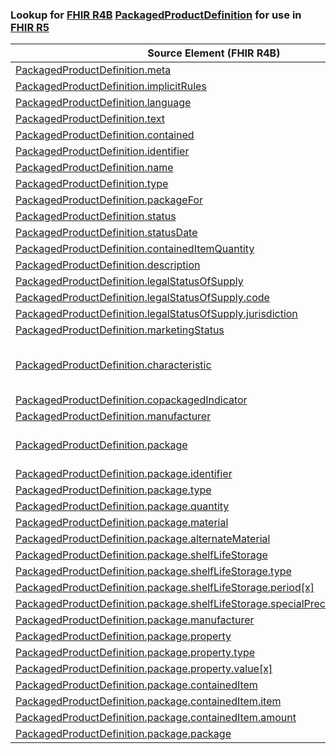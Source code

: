 ### Lookup for [FHIR R4B](https://hl7.org/fhir/R4B/) [PackagedProductDefinition](https://hl7.org/fhir/R4B/PackagedProductDefinition.html) for use in [FHIR R5](https://hl7.org/fhir/R5/)

| Source Element (FHIR R4B) | Usage | Target |
| -------------- | ----- | ------ |
| [PackagedProductDefinition.meta](https://hl7.org/fhir/R4B/PackagedProductDefinition.html#resource) | `UseElementSameName` | [PackagedProductDefinition.meta](https://hl7.org/fhir/R5/PackagedProductDefinition.html#resource) |
| [PackagedProductDefinition.implicitRules](https://hl7.org/fhir/R4B/PackagedProductDefinition.html#resource) | `UseElementSameName` | [PackagedProductDefinition.implicitRules](https://hl7.org/fhir/R5/PackagedProductDefinition.html#resource) |
| [PackagedProductDefinition.language](https://hl7.org/fhir/R4B/PackagedProductDefinition.html#resource) | `UseElementSameName` | [PackagedProductDefinition.language](https://hl7.org/fhir/R5/PackagedProductDefinition.html#resource) |
| [PackagedProductDefinition.text](https://hl7.org/fhir/R4B/PackagedProductDefinition.html#resource) | `UseElementSameName` | [PackagedProductDefinition.text](https://hl7.org/fhir/R5/PackagedProductDefinition.html#resource) |
| [PackagedProductDefinition.contained](https://hl7.org/fhir/R4B/PackagedProductDefinition.html#resource) | `UseElementSameName` | [PackagedProductDefinition.contained](https://hl7.org/fhir/R5/PackagedProductDefinition.html#resource) |
| [PackagedProductDefinition.identifier](https://hl7.org/fhir/R4B/PackagedProductDefinition.html#resource) | `UseElementSameName` | [PackagedProductDefinition.identifier](https://hl7.org/fhir/R5/PackagedProductDefinition.html#resource) |
| [PackagedProductDefinition.name](https://hl7.org/fhir/R4B/PackagedProductDefinition.html#resource) | `UseElementSameName` | [PackagedProductDefinition.name](https://hl7.org/fhir/R5/PackagedProductDefinition.html#resource) |
| [PackagedProductDefinition.type](https://hl7.org/fhir/R4B/PackagedProductDefinition.html#resource) | `UseElementSameName` | [PackagedProductDefinition.type](https://hl7.org/fhir/R5/PackagedProductDefinition.html#resource) |
| [PackagedProductDefinition.packageFor](https://hl7.org/fhir/R4B/PackagedProductDefinition.html#resource) | `UseElementSameName` | [PackagedProductDefinition.packageFor](https://hl7.org/fhir/R5/PackagedProductDefinition.html#resource) |
| [PackagedProductDefinition.status](https://hl7.org/fhir/R4B/PackagedProductDefinition.html#resource) | `UseElementSameName` | [PackagedProductDefinition.status](https://hl7.org/fhir/R5/PackagedProductDefinition.html#resource) |
| [PackagedProductDefinition.statusDate](https://hl7.org/fhir/R4B/PackagedProductDefinition.html#resource) | `UseElementSameName` | [PackagedProductDefinition.statusDate](https://hl7.org/fhir/R5/PackagedProductDefinition.html#resource) |
| [PackagedProductDefinition.containedItemQuantity](https://hl7.org/fhir/R4B/PackagedProductDefinition.html#resource) | `UseElementSameName` | [PackagedProductDefinition.containedItemQuantity](https://hl7.org/fhir/R5/PackagedProductDefinition.html#resource) |
| [PackagedProductDefinition.description](https://hl7.org/fhir/R4B/PackagedProductDefinition.html#resource) | `UseElementSameName` | [PackagedProductDefinition.description](https://hl7.org/fhir/R5/PackagedProductDefinition.html#resource) |
| [PackagedProductDefinition.legalStatusOfSupply](https://hl7.org/fhir/R4B/PackagedProductDefinition.html#resource) | `UseElementSameName` | [PackagedProductDefinition.legalStatusOfSupply](https://hl7.org/fhir/R5/PackagedProductDefinition.html#resource) |
| [PackagedProductDefinition.legalStatusOfSupply.code](https://hl7.org/fhir/R4B/PackagedProductDefinition.html#resource) | `UseElementSameName` | [PackagedProductDefinition.legalStatusOfSupply.code](https://hl7.org/fhir/R5/PackagedProductDefinition.html#resource) |
| [PackagedProductDefinition.legalStatusOfSupply.jurisdiction](https://hl7.org/fhir/R4B/PackagedProductDefinition.html#resource) | `UseElementSameName` | [PackagedProductDefinition.legalStatusOfSupply.jurisdiction](https://hl7.org/fhir/R5/PackagedProductDefinition.html#resource) |
| [PackagedProductDefinition.marketingStatus](https://hl7.org/fhir/R4B/PackagedProductDefinition.html#resource) | `UseElementSameName` | [PackagedProductDefinition.marketingStatus](https://hl7.org/fhir/R5/PackagedProductDefinition.html#resource) |
| [PackagedProductDefinition.characteristic](https://hl7.org/fhir/R4B/PackagedProductDefinition.html#resource) | `UseExtension` | [http://hl7.org/fhir/4.3/StructureDefinition/extension-PackagedProductDefinition.characteristic](StructureDefinition-ext-R4B-PackagedProductDefinition.characteristic.html) |
| [PackagedProductDefinition.copackagedIndicator](https://hl7.org/fhir/R4B/PackagedProductDefinition.html#resource) | `UseElementSameName` | [PackagedProductDefinition.copackagedIndicator](https://hl7.org/fhir/R5/PackagedProductDefinition.html#resource) |
| [PackagedProductDefinition.manufacturer](https://hl7.org/fhir/R4B/PackagedProductDefinition.html#resource) | `UseElementSameName` | [PackagedProductDefinition.manufacturer](https://hl7.org/fhir/R5/PackagedProductDefinition.html#resource) |
| [PackagedProductDefinition.package](https://hl7.org/fhir/R4B/PackagedProductDefinition.html#resource) | `UseExtension` | [http://hl7.org/fhir/4.3/StructureDefinition/extension-PackagedProductDefinition.package](StructureDefinition-ext-R4B-PackagedProductDefinition.package.html) |
| [PackagedProductDefinition.package.identifier](https://hl7.org/fhir/R4B/PackagedProductDefinition.html#resource) | `UseExtensionFromAncestor` | - |
| [PackagedProductDefinition.package.type](https://hl7.org/fhir/R4B/PackagedProductDefinition.html#resource) | `UseExtensionFromAncestor` | - |
| [PackagedProductDefinition.package.quantity](https://hl7.org/fhir/R4B/PackagedProductDefinition.html#resource) | `UseExtensionFromAncestor` | - |
| [PackagedProductDefinition.package.material](https://hl7.org/fhir/R4B/PackagedProductDefinition.html#resource) | `UseExtensionFromAncestor` | - |
| [PackagedProductDefinition.package.alternateMaterial](https://hl7.org/fhir/R4B/PackagedProductDefinition.html#resource) | `UseExtensionFromAncestor` | - |
| [PackagedProductDefinition.package.shelfLifeStorage](https://hl7.org/fhir/R4B/PackagedProductDefinition.html#resource) | `UseExtensionFromAncestor` | - |
| [PackagedProductDefinition.package.shelfLifeStorage.type](https://hl7.org/fhir/R4B/PackagedProductDefinition.html#resource) | `UseExtensionFromAncestor` | - |
| [PackagedProductDefinition.package.shelfLifeStorage.period[x]](https://hl7.org/fhir/R4B/PackagedProductDefinition.html#resource) | `UseExtensionFromAncestor` | - |
| [PackagedProductDefinition.package.shelfLifeStorage.specialPrecautionsForStorage](https://hl7.org/fhir/R4B/PackagedProductDefinition.html#resource) | `UseExtensionFromAncestor` | - |
| [PackagedProductDefinition.package.manufacturer](https://hl7.org/fhir/R4B/PackagedProductDefinition.html#resource) | `UseExtensionFromAncestor` | - |
| [PackagedProductDefinition.package.property](https://hl7.org/fhir/R4B/PackagedProductDefinition.html#resource) | `UseExtensionFromAncestor` | - |
| [PackagedProductDefinition.package.property.type](https://hl7.org/fhir/R4B/PackagedProductDefinition.html#resource) | `UseExtensionFromAncestor` | - |
| [PackagedProductDefinition.package.property.value[x]](https://hl7.org/fhir/R4B/PackagedProductDefinition.html#resource) | `UseExtensionFromAncestor` | - |
| [PackagedProductDefinition.package.containedItem](https://hl7.org/fhir/R4B/PackagedProductDefinition.html#resource) | `UseExtensionFromAncestor` | - |
| [PackagedProductDefinition.package.containedItem.item](https://hl7.org/fhir/R4B/PackagedProductDefinition.html#resource) | `UseExtensionFromAncestor` | - |
| [PackagedProductDefinition.package.containedItem.amount](https://hl7.org/fhir/R4B/PackagedProductDefinition.html#resource) | `UseExtensionFromAncestor` | - |
| [PackagedProductDefinition.package.package](https://hl7.org/fhir/R4B/PackagedProductDefinition.html#resource) | `UseExtensionFromAncestor` | - |
